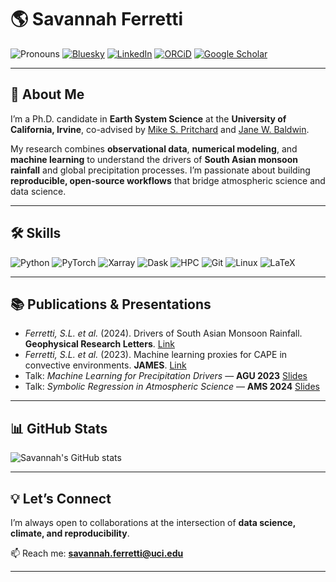 # 🌎 Savannah Ferretti

![Pronouns](https://img.shields.io/badge/Pronouns-she%2Fher-red?style=flat-square)
[![Bluesky](https://img.shields.io/badge/Bluesky-grey?style=flat-square&logo=bluesky)](https://bsky.app/profile/savannahferretti.bsky.social)
[![LinkedIn](https://img.shields.io/badge/LinkedIn-grey?style=flat-square&logo=linkedin)](https://www.linkedin.com/in/savannahferretti)
[![ORCiD](https://img.shields.io/badge/ORCiD-0000--0001--9684--7668-grey?style=flat-square&logo=orcid)](https://orcid.org/0000-0001-9684-7668)
[![Google Scholar](https://img.shields.io/badge/Google_Scholar-grey?style=flat-square&logo=google-scholar)](https://scholar.google.com/citations?user=kH2IC6wAAAAJ&hl=en)

---

## 👋 About Me  

I’m a Ph.D. candidate in **Earth System Science** at the **University of California, Irvine**, co-advised by [Mike S. Pritchard](https://research.nvidia.com/person/mike-pritchard) and [Jane W. Baldwin](https://www.janebaldw.in/).  

My research combines **observational data**, **numerical modeling**, and **machine learning** to understand the drivers of **South Asian monsoon rainfall** and global precipitation processes. I’m passionate about building **reproducible, open-source workflows** that bridge atmospheric science and data science.  

---

## 🛠️ Skills  

![Python](https://img.shields.io/badge/Python-3776AB?logo=python&logoColor=white)
![PyTorch](https://img.shields.io/badge/PyTorch-EE4C2C?logo=pytorch&logoColor=white)
![Xarray](https://img.shields.io/badge/Xarray-0F4C81?logo=python&logoColor=white)
![Dask](https://img.shields.io/badge/Dask-F05032?logo=python&logoColor=white)
![HPC](https://img.shields.io/badge/HPC-333333?logo=linux&logoColor=white)
![Git](https://img.shields.io/badge/Git-F05032?logo=git&logoColor=white)
![Linux](https://img.shields.io/badge/Linux-grey?logo=linux&logoColor=white)
![LaTeX](https://img.shields.io/badge/LaTeX-008080?logo=latex&logoColor=white)

---

## 📚 Publications & Presentations  

- *Ferretti, S.L. et al.* (2024). Drivers of South Asian Monsoon Rainfall. **Geophysical Research Letters**. [Link](https://scholar.google.com/citations?user=kH2IC6wAAAAJ&hl=en)  
- *Ferretti, S.L. et al.* (2023). Machine learning proxies for CAPE in convective environments. **JAMES**. [Link](https://scholar.google.com/citations?user=kH2IC6wAAAAJ&hl=en)  
- Talk: *Machine Learning for Precipitation Drivers* — **AGU 2023** [Slides](#)  
- Talk: *Symbolic Regression in Atmospheric Science* — **AMS 2024** [Slides](#)  

---

## 📊 GitHub Stats  

![Savannah's GitHub stats](https://github-readme-stats.vercel.app/api?username=SavannahFerretti&show_icons=true&theme=default)  

---

## 💡 Let’s Connect  

I’m always open to collaborations at the intersection of **data science, climate, and reproducibility**.  

📫 Reach me: **[savannah.ferretti@uci.edu](mailto:savannah.ferretti@uci.edu)**  

---
